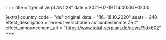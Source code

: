 +++
title = "genial verpLANt 28"
date = 2021-07-19T14:00:00+02:00

[extra]
country_code = "de"
original_date = "16.–18.10.2020"
seats = 240
effect_description = "erneut verschoben auf unbestimmte Zeit"
effect_announcement_url = "https://www.total-verplant.de/news/?id=602"
+++
